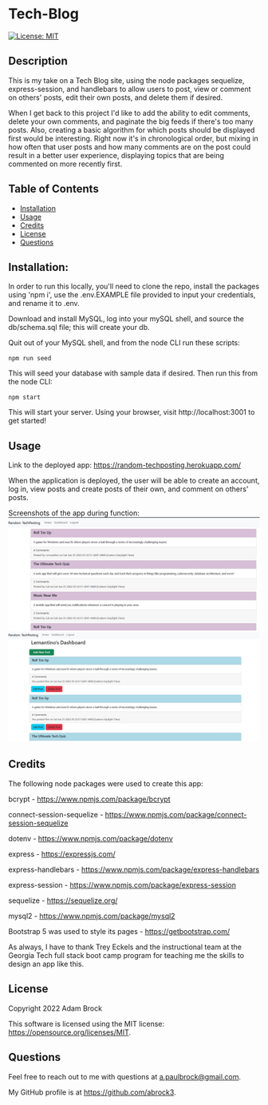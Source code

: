 # Tech-Blog
[![License: MIT](https://img.shields.io/badge/License-MIT-yellow.svg)](https://opensource.org/licenses/MIT)

## Description
This is my take on a Tech Blog site, using the node packages sequelize, express-session, and handlebars to allow users to post, view or comment on others' posts, edit their own posts, and delete them if desired. 

When I get back to this project I'd like to add the ability to edit comments, delete your own comments, and paginate the big feeds if there's too many posts. Also, creating a basic algorithm for which posts should be displayed first would be interesting. Right now it's in chronological order, but mixing in how often that user posts and how many comments are on the post could result in a better user experience, displaying topics that are being commented on more recently first.

## Table of Contents

- [Installation](#installation)
- [Usage](#usage)
- [Credits](#credits)
- [License](#license)
- [Questions](#questions)

## Installation:

In order to run this locally, you'll need to clone the repo, install the packages using 'npm i', use the .env.EXAMPLE file provided to input your credentials, and rename it to .env.

Download and install MySQL, log into your mySQL shell, and source the db/schema.sql file; this will create your db.

Quit out of your MySQL shell, and from the node CLI run these scripts:
```
npm run seed
```
This will seed your database with sample data if desired.
Then run this from the node CLI:
```
npm start
```

This will start your server. Using your browser, visit http://localhost:3001 to get started!

## Usage

Link to the deployed app: https://random-techposting.herokuapp.com/

When the application is deployed, the user will be able to create an account, log in, view posts and create posts of their own, and comment on others' posts.

Screenshots of the app during function:
![Screenshot](images/ScreenshotHome.jpg?raw=true "Screenshot")
![Screenshot](images/ScreenshotDashboard.jpg?raw=true "Screenshot")

## Credits

The following node packages were used to create this app:

bcrypt - https://www.npmjs.com/package/bcrypt

connect-session-sequelize - https://www.npmjs.com/package/connect-session-sequelize

dotenv - https://www.npmjs.com/package/dotenv

express - https://expressjs.com/

express-handlebars - https://www.npmjs.com/package/express-handlebars

express-session - https://www.npmjs.com/package/express-session

sequelize - https://sequelize.org/
    
mysql2 - https://www.npmjs.com/package/mysql2

Bootstrap 5 was used to style its pages - https://getbootstrap.com/

As always, I have to thank Trey Eckels and the instructional team at the Georgia Tech full stack boot camp program
for teaching me the skills to design an app like this.

## License
      
Copyright 2022 Adam Brock
      
This software is licensed using the MIT license: https://opensource.org/licenses/MIT.

## Questions

Feel free to reach out to me with questions at a.paulbrock@gmail.com.

My GitHub profile is at https://github.com/abrock3.